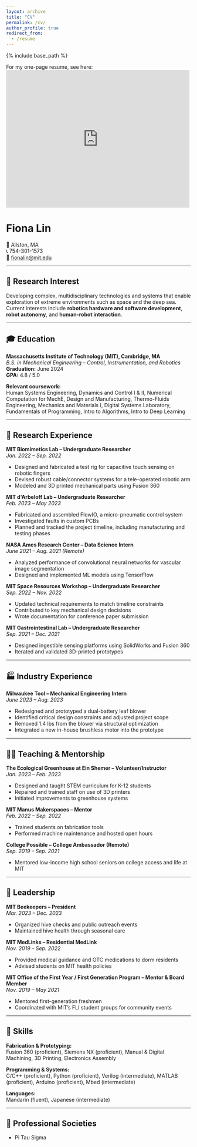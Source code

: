 ```yaml
---
layout: archive
title: "CV"
permalink: /cv/
author_profile: true
redirect_from:
  - /resume
---
```


{% include base_path %}

For my one-page resume, see here: <embed src="https://fionalin13.github.io/files/Fiona_Lin_Resume_Apr2025.pdf" width="500" height="375" 
 type="application/pdf">

# Fiona Lin

📍 Allston, MA  
📞 754-301-1573  
📧 fionalin@mit.edu  

---

## 🎯 Research Interest

Developing complex, multidisciplinary technologies and systems that enable exploration of extreme environments such as space and the deep sea. Current interests include **robotics hardware and software development**, **robot autonomy**, and **human-robot interaction**.

---

## 🎓 Education

**Massachusetts Institute of Technology (MIT), Cambridge, MA**  
*B.S. in Mechanical Engineering – Control, Instrumentation, and Robotics*  
**Graduation:** June 2024  
**GPA:** 4.8 / 5.0  

**Relevant coursework:**  
Human Systems Engineering, Dynamics and Control I & II, Numerical Computation for MechE, Design and Manufacturing, Thermo-Fluids Engineering, Mechanics and Materials I, Digital Systems Laboratory, Fundamentals of Programming, Intro to Algorithms, Intro to Deep Learning

---

## 🔬 Research Experience

**MIT Biomimetics Lab – Undergraduate Researcher**  
*Jan. 2022 – Sep. 2022*  
- Designed and fabricated a test rig for capacitive touch sensing on robotic fingers  
- Devised robust cable/connector systems for a tele-operated robotic arm  
- Modeled and 3D printed mechanical parts using Fusion 360

**MIT d'Arbeloff Lab – Undergraduate Researcher**  
*Feb. 2023 – May 2023*  
- Fabricated and assembled FlowIO, a micro-pneumatic control system  
- Investigated faults in custom PCBs  
- Planned and tracked the project timeline, including manufacturing and testing phases

**NASA Ames Research Center – Data Science Intern**  
*June 2021 – Aug. 2021 (Remote)*  
- Analyzed performance of convolutional neural networks for vascular image segmentation  
- Designed and implemented ML models using TensorFlow

**MIT Space Resources Workshop – Undergraduate Researcher**  
*Sep. 2022 – Nov. 2022*  
- Updated technical requirements to match timeline constraints  
- Contributed to key mechanical design decisions  
- Wrote documentation for conference paper submission

**MIT Gastrointestinal Lab – Undergraduate Researcher**  
*Sep. 2021 – Dec. 2021*  
- Designed ingestible sensing platforms using SolidWorks and Fusion 360  
- Iterated and validated 3D-printed prototypes

---

## 🏭 Industry Experience

**Milwaukee Tool – Mechanical Engineering Intern**  
*June 2023 – Aug. 2023*  
- Redesigned and prototyped a dual-battery leaf blower  
- Identified critical design constraints and adjusted project scope  
- Removed 1.4 lbs from the blower via structural optimization  
- Integrated a new in-house brushless motor into the prototype

---

## 👩‍🏫 Teaching & Mentorship

**The Ecological Greenhouse at Ein Shemer – Volunteer/Instructor**  
*Jan. 2023 – Feb. 2023*  
- Designed and taught STEM curriculum for K-12 students  
- Repaired and trained staff on use of 3D printers  
- Initiated improvements to greenhouse systems

**MIT Manus Makerspaces – Mentor**  
*Feb. 2022 – Sep. 2022*  
- Trained students on fabrication tools  
- Performed machine maintenance and hosted open hours

**College Possible – College Ambassador (Remote)**  
*Sep. 2019 – Sep. 2021*  
- Mentored low-income high school seniors on college access and life at MIT

---

## 🌱 Leadership

**MIT Beekeepers – President**  
*Mar. 2023 – Dec. 2023*  
- Organized hive checks and public outreach events  
- Maintained hive health through seasonal care

**MIT MedLinks – Residential MedLink**  
*Nov. 2019 – Sep. 2022*  
- Provided medical guidance and OTC medications to dorm residents  
- Advised students on MIT health policies

**MIT Office of the First Year / First Generation Program – Mentor & Board Member**  
*Nov. 2019 – May 2021*  
- Mentored first-generation freshmen  
- Coordinated with MIT’s FLI student groups for community events

---

## 🧰 Skills

**Fabrication & Prototyping:**  
Fusion 360 (proficient), Siemens NX (proficient), Manual & Digital Machining, 3D Printing, Electronics Assembly  

**Programming & Systems:**  
C/C++ (proficient), Python (proficient), Verilog (intermediate), MATLAB (proficient), Arduino (proficient), Mbed (intermediate)  

**Languages:**  
Mandarin (fluent), Japanese (intermediate)

---

## 👥 Professional Societies

- Pi Tau Sigma
